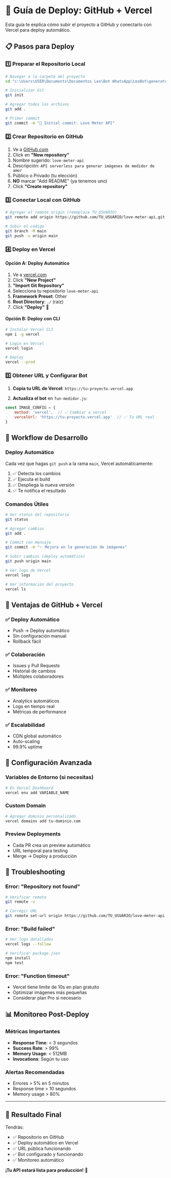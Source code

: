 # 🚀 Guía de Deploy: GitHub + Vercel

Esta guía te explica cómo subir el proyecto a GitHub y conectarlo con Vercel para deploy automático.

## 📋 Pasos para Deploy

### 1️⃣ **Preparar el Repositorio Local**

```bash
# Navegar a la carpeta del proyecto
cd "c:\Users\USER\Documents\Documentos Leo\Bot WhatsApp\LeoBot\generate_image_vercel"

# Inicializar Git
git init

# Agregar todos los archivos
git add .

# Primer commit
git commit -m "🎉 Initial commit: Love Meter API"
```

### 2️⃣ **Crear Repositorio en GitHub**

1. Ve a [GitHub.com](https://github.com)
2. Click en **"New repository"**
3. Nombre sugerido: `love-meter-api`
4. Descripción: `API serverless para generar imágenes de medidor de amor`
5. Público o Privado (tu elección)
6. **NO** marcar "Add README" (ya tenemos uno)
7. Click **"Create repository"**

### 3️⃣ **Conectar Local con GitHub**

```bash
# Agregar el remote origin (reemplaza TU_USUARIO)
git remote add origin https://github.com/TU_USUARIO/love-meter-api.git

# Subir el código
git branch -M main
git push -u origin main
```

### 4️⃣ **Deploy en Vercel**

#### Opción A: Deploy Automático
1. Ve a [vercel.com](https://vercel.com)
2. Click **"New Project"**
3. **"Import Git Repository"**
4. Selecciona tu repositorio `love-meter-api`
5. **Framework Preset**: Other
6. **Root Directory**: `./` (raíz)
7. Click **"Deploy"** 🚀

#### Opción B: Deploy con CLI
```bash
# Instalar Vercel CLI
npm i -g vercel

# Login en Vercel
vercel login

# Deploy
vercel --prod
```

### 5️⃣ **Obtener URL y Configurar Bot**

1. **Copia tu URL de Vercel**: `https://tu-proyecto.vercel.app`

2. **Actualiza el bot** en `fun-medidor.js`:
```javascript
const IMAGE_CONFIG = {
    method: 'vercel',  // ✅ Cambiar a vercel
    vercelUrl: 'https://tu-proyecto.vercel.app'  // ✅ Tu URL real
}
```

## 🔄 **Workflow de Desarrollo**

### Deploy Automático
Cada vez que hagas `git push` a la rama `main`, Vercel automáticamente:
1. ✅ Detecta los cambios
2. ✅ Ejecuta el build
3. ✅ Despliega la nueva versión
4. ✅ Te notifica el resultado

### Comandos Útiles
```bash
# Ver status del repositorio
git status

# Agregar cambios
git add .

# Commit con mensaje
git commit -m "✨ Mejora en la generación de imágenes"

# Subir cambios (deploy automático)
git push origin main

# Ver logs de Vercel
vercel logs

# Ver información del proyecto
vercel ls
```

## 🌟 **Ventajas de GitHub + Vercel**

### ✅ **Deploy Automático**
- Push → Deploy automático
- Sin configuración manual
- Rollback fácil

### ✅ **Colaboración**
- Issues y Pull Requests
- Historial de cambios
- Múltiples colaboradores

### ✅ **Monitoreo**
- Analytics automáticos
- Logs en tiempo real
- Métricas de performance

### ✅ **Escalabilidad**
- CDN global automático
- Auto-scaling
- 99.9% uptime

## 🔧 **Configuración Avanzada**

### Variables de Entorno (si necesitas)
```bash
# En Vercel Dashboard
vercel env add VARIABLE_NAME
```

### Custom Domain
```bash
# Agregar dominio personalizado
vercel domains add tu-dominio.com
```

### Preview Deployments
- Cada PR crea un preview automático
- URL temporal para testing
- Merge → Deploy a producción

## 🚨 **Troubleshooting**

### Error: "Repository not found"
```bash
# Verificar remote
git remote -v

# Corregir URL
git remote set-url origin https://github.com/TU_USUARIO/love-meter-api.git
```

### Error: "Build failed"
```bash
# Ver logs detallados
vercel logs --follow

# Verificar package.json
npm install
npm test
```

### Error: "Function timeout"
- Vercel tiene límite de 10s en plan gratuito
- Optimizar imágenes más pequeñas
- Considerar plan Pro si necesario

## 📊 **Monitoreo Post-Deploy**

### Métricas Importantes
- **Response Time**: < 3 segundos
- **Success Rate**: > 99%
- **Memory Usage**: < 512MB
- **Invocations**: Según tu uso

### Alertas Recomendadas
- Errores > 5% en 5 minutos
- Response time > 10 segundos
- Memory usage > 80%

---

## 🎯 **Resultado Final**

Tendrás:
- ✅ Repositorio en GitHub
- ✅ Deploy automático en Vercel
- ✅ URL pública funcionando
- ✅ Bot configurado y funcionando
- ✅ Monitoreo automático

**¡Tu API estará lista para producción!** 🚀